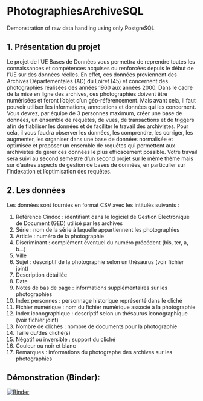 # PhotographiesArchiveSQL
Demonstration of raw data handling using only PostgreSQL

## 1. Présentation du projet
Le projet de l’UE Bases de Données vous permettra de reprendre toutes les connaissances et compétences acquises ou renforcées depuis le début de l’UE sur des données réelles. En effet, ces données proviennent des Archives Départementales (AD) du Loiret (45) et concernent des photographies réalisées des années 1960 aux années 2000. Dans le cadre de la mise en ligne des archives, ces photographies doivent être numérisées et feront l’objet d’un géo-référencement. Mais avant cela, il faut pouvoir utiliser les informations, annotations et données qui les concernent. Vous devrez, par équipe de 3 personnes maximum, créer une base de données, un ensemble de requêtes, de vues, de transactions et de triggers afin de fiabiliser les données et de faciliter le travail des archivistes. Pour cela, il vous faudra observer les données, les comprendre, les corriger, les augmenter, les organiser dans une base de données normalisée et optimisée et proposer un ensemble de requêtes qui permettent aux archivistes de gérer ces données le plus efficacement possible. Votre travail sera suivi au second semestre d’un second projet sur le même thème mais sur d’autres aspects de gestion de bases de données, en particulier sur l’indexation et l’optimisation des requêtes.

## 2. Les données
Les données sont fournies en format CSV avec les intitulés suivants :
  1. Référence Cindoc : identifiant dans le logiciel de Gestion Electronique de Document (GED) utilisé par les archives
  2. Série : nom de la série à laquelle appartiennent les photographies
  3. Article : numéro de la photographie
  4. Discriminant : complément éventuel du numéro précédent (bis, ter, a, b…)
  5. Ville
  6. Sujet : descriptif de la photographie selon un thésaurus (voir fichier joint)
  7. Description détaillée
  8. Date
  9. Notes de bas de page : informations supplémentaires sur les photographies
  10. Index personnes : personnage historique représenté dans le cliché
  11. Fichier numérique : nom du fichier numérique associé à la photographie
  12. Index iconographique : descriptif selon un thésaurus iconographique (voir fichier joint)
  13. Nombre de clichés : nombre de documents pour la photographie
  14. Taille du/des cliché(s)
  15. Négatif ou inversible : support du cliché
  16. Couleur ou noir et blanc
  17. Remarques : informations du photographe des archives sur les photographies

## Démonstration (Binder):
[![Binder](https://mybinder.org/badge_logo.svg)](https://mybinder.org/v2/gh/mhoangvslev/PhotographiesArchiveSQL/master)
